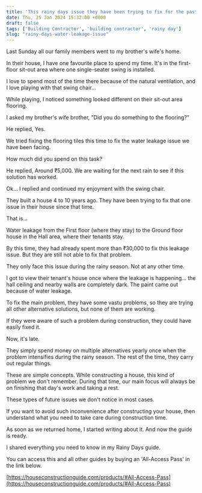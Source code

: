 ```yaml
---
title: 'This rainy days issue they have been trying to fix for the past few years'
date: Thu, 25 Jan 2024 15:32:00 +0000
draft: false
tags: ['Building Contractor', 'building contractor', 'rainy day']
slug: "rainy-days-water-leakage-issue"
---
```


Last Sunday all our family members went to my brother's wife's home.

In their house, I have one favourite place to spend my time. It's in the first-floor sit-out area where one single-seater swing is installed.

I love to spend most of the time there because of the natural ventilation, and I love playing with that swing chair…

While playing, I noticed something looked different on their sit-out area flooring.

I asked my brother's wife brother, "Did you do something to the flooring?"

He replied, Yes.

We tried fixing the flooring tiles this time to fix the water leakage issue we have been facing.

How much did you spend on this task?

He replied, Around ₹5,000. We are waiting for the next rain to see if this solution has worked.

Ok… I replied and continued my enjoyment with the swing chair.

They built a house 4 to 10 years ago. They have been trying to fix that one issue in their house since that time.

That is…

Water leakage from the First floor (where they stay) to the Ground floor house in the Hall area, where their tenants stay.

By this time, they had already spent more than ₹30,000 to fix this leakage issue. But they are still not able to fix that problem.

They only face this issue during the rainy season. Not at any other time.

I got to view their tenant's house once where the leakage is happening… the hall ceiling and nearby walls are completely dark. The paint came out because of water leakage.

To fix the main problem, they have some vastu problems, so they are trying all other alternative solutions, but none of them are working.

If they were aware of such a problem during construction, they could have easily fixed it.

Now, it's late.

They simply spend money on multiple alternatives yearly once when the problem intensifies during the rainy season. The rest of the time, they carry out regular things.

These are simple concepts. While constructing a house, this kind of problem we don't remember. During that time, our main focus will always be on finishing that day's work and taking a rest.

These types of future issues we don't notice in most cases.

If you want to avoid such inconvenience after constructing your house, then understand what you need to take care during construction time.

As soon as we returned home, I started writing about it. And now the guide is ready.

I shared everything you need to know in my Rainy Days guide.

You can access this and all other guides by buying an 'All-Access Pass' in the link below.

[https://houseconstructionguide.com/products/#All-Access-Pass](https://houseconstructionguide.com/products/#All-Access-Pass)